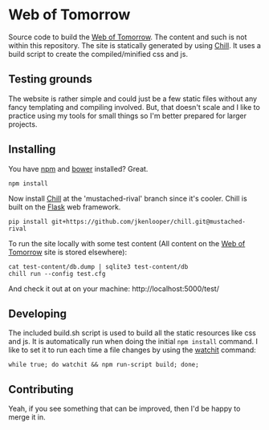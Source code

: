 # Web of Tomorrow

Source code to build the [Web of Tomorrow](http://www.weboftomorrow.com).  The
content and such is not within this repository.  The site is statically
generated by using [Chill](https://github.com/jkenlooper/chill).  It uses
a build script to create the compiled/minified css and js.   


## Testing grounds

The website is rather simple and could just be a few static files without any
fancy templating and compiling involved.  But, that doesn't scale and I like to
practice using my tools for small things so I'm better prepared for larger
projects.  

## Installing

You have [npm](https://www.npmjs.com/) and [bower](http://bower.io/) installed?
Great.

    npm install 

Now install [Chill](https://github.com/jkenlooper/chill) at the
'mustached-rival' branch since it's cooler.  Chill is built on the
[Flask](http://flask.pocoo.org/) web framework. 

    pip install git+https://github.com/jkenlooper/chill.git@mustached-rival


To run the site locally with some test content (All content on the
[Web of Tomorrow](http://www.weboftomorrow.com) site is stored elsewhere):

    cat test-content/db.dump | sqlite3 test-content/db
    chill run --config test.cfg

And check it out at on your machine: http://localhost:5000/test/

## Developing

The included build.sh script is used to build all the static resources like css
and js.  It is automatically run when doing the initial `npm install` command.
I like to set it to run each time a file changes by using the
[watchit](https://github.com/jkenlooper/watchit) command:

    while true; do watchit && npm run-script build; done;


## Contributing

Yeah, if you see something that can be improved, then I'd be happy to merge it
in.  
